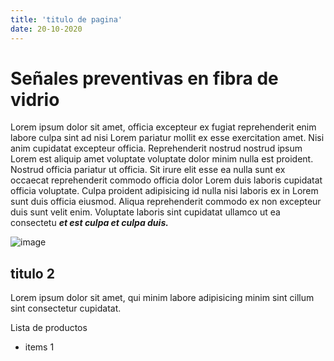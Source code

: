 ```yaml
---
title: 'titulo de pagina'
date: 20-10-2020
---
```


# Señales preventivas en fibra de vidrio 

Lorem ipsum dolor sit amet, officia excepteur ex fugiat reprehenderit enim labore culpa sint ad nisi Lorem pariatur mollit ex esse exercitation amet. Nisi anim cupidatat excepteur officia. Reprehenderit nostrud nostrud ipsum Lorem est aliquip amet voluptate voluptate dolor minim nulla est proident. Nostrud officia pariatur ut officia. Sit irure elit esse ea nulla sunt ex occaecat reprehenderit commodo officia dolor Lorem duis laboris cupidatat officia voluptate. Culpa proident adipisicing id nulla nisi laboris ex in Lorem sunt duis officia eiusmod. Aliqua reprehenderit commodo ex non excepteur duis sunt velit enim. Voluptate laboris sint cupidatat ullamco ut ea consectetu ***et est culpa et culpa duis.***

![image](https://tellsenales.com/_astro/preventivas-hip.bd7e619f_Z15tica.webp)

## titulo 2

Lorem ipsum dolor sit amet, qui minim labore adipisicing minim sint cillum sint consectetur cupidatat.

Lista de productos
- items 1 
